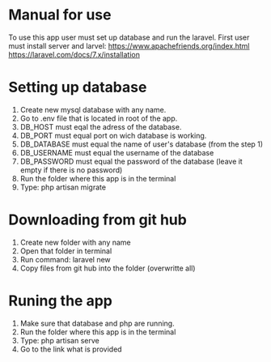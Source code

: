 # Manual for use

To use this app user must set up database and run the laravel. First user must install server and larvel:
https://www.apachefriends.org/index.html
https://laravel.com/docs/7.x/installation

# Setting up database

1. Create new mysql database with any name. 
2. Go to .env file that is located in root of the app. 
3. DB_HOST must eqal the adress of the database.
4. DB_PORT must equal port on wich database is working. 
5. DB_DATABASE must equal the name of user's database (from the step 1)
6. DB_USERNAME must equal the username of the database
7. DB_PASSWORD must equal the password of the database (leave it empty if there is no password)
8. Run the folder where this app is in the terminal
9. Type: php artisan migrate

# Downloading from git hub

1. Create new folder with any name
2. Open that folder in terminal
3. Run command: laravel new
4. Copy files from git hub into the folder (overwritte all)

# Runing the app

1. Make sure that database and php are running. 
2. Run the folder where this app is in the terminal
3. Type: php artisan serve
4. Go to the link what is provided
